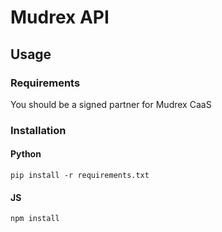 # Mudrex API

## Usage

### Requirements
You should be a signed partner for Mudrex CaaS

### Installation

#### Python
```shell
pip install -r requirements.txt
```

#### JS
```shell
npm install
```
